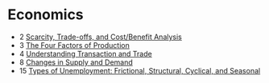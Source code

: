 # Economics

- 2 [Scarcity, Trade-offs, and Cost/Benefit Analysis](scarcity-trade-offs-cost-benefit-analysis)
- 3 [The Four Factors of Production](four-factors-of-production)
- 4 [Understanding Transaction and Trade](transaction-trade)
- 8 [Changes in Supply and Demand](supply-demand-change)
- 15 [Types of Unemployment: Frictional, Structural, Cyclical, and Seasonal](types-of-unemployment)